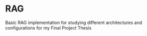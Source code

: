 # RAG
Basic RAG implementation for studying different architectures and configurations for my Final Project Thesis
